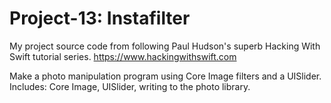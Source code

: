 # Project-13: Instafilter
My project source code from following Paul Hudson's superb Hacking With Swift tutorial series. https://www.hackingwithswift.com

Make a photo manipulation program using Core Image filters and a UISlider.
Includes: Core Image, UISlider, writing to the photo library.